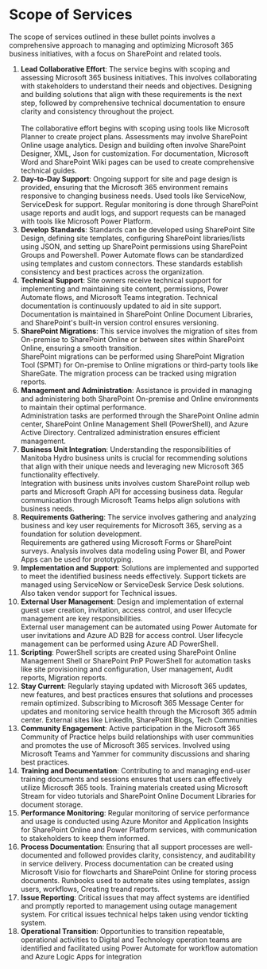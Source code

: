 <h1>Scope of Services</h1>
<p>The scope of services outlined in these bullet points involves a comprehensive approach to managing and optimizing Microsoft 365 business initiatives, with a focus on SharePoint and related tools.</p>
<ol>
<li><strong>Lead Collaborative Effort</strong>: The service begins with scoping and assessing Microsoft 365 business initiatives. This involves collaborating with stakeholders to understand their needs and objectives. Designing and building solutions that align with these requirements is the next step, followed by comprehensive technical documentation to ensure clarity and consistency throughout the project.<br /><br />The collaborative effort begins with scoping using tools like Microsoft Planner to create project plans. Assessments may involve SharePoint Online usage analytics. Design and building often involve SharePoint Designer, XML, Json for customization. For documentation, Microsoft Word and SharePoint Wiki pages can be used to create comprehensive technical guides.</li>
<li><strong>Day-to-Day Support</strong>: Ongoing support for site and page design is provided, ensuring that the Microsoft 365 environment remains responsive to changing business needs. Used tools like ServiceNow, ServiceDesk for support. Regular monitoring is done through SharePoint usage reports and audit logs, and support requests can be managed with tools like Microsoft Power Platform.</li>
<li><strong>Develop Standards</strong>: Standards can be developed using SharePoint Site Design, defining site templates, configuring SharePoint libraries/lists using JSON, and setting up SharePoint permissions using SharePoint Groups and Powershell. Power Automate flows can be standardized using templates and custom connectors. These standards establish consistency and best practices across the organization.</li>
<li><strong>Technical Support</strong>: Site owners receive technical support for implementing and maintaining site content, permissions, Power Automate flows, and Microsoft Teams integration. Technical documentation is continuously updated to aid in site support. Documentation is maintained in SharePoint Online Document Libraries, and SharePoint's built-in version control ensures versioning.</li>
<li><strong>SharePoint Migrations</strong>: This service involves the migration of sites from On-premise to SharePoint Online or between sites within SharePoint Online, ensuring a smooth transition.<br />SharePoint migrations can be performed using SharePoint Migration Tool (SPMT) for On-premise to Online migrations or third-party tools like ShareGate. The migration process can be tracked using migration reports.</li>
<li><strong>Management and Administration</strong>: Assistance is provided in managing and administering both SharePoint On-premise and Online environments to maintain their optimal performance.<br />Administration tasks are performed through the SharePoint Online admin center, SharePoint Online Management Shell (PowerShell), and Azure Active Directory. Centralized administration ensures efficient management.</li>
<li><strong>Business Unit Integration</strong>: Understanding the responsibilities of Manitoba Hydro business units is crucial for recommending solutions that align with their unique needs and leveraging new Microsoft 365 functionality effectively.<br />Integration with business units involves custom SharePoint rollup web parts and Microsoft Graph API for accessing business data. Regular communication through Microsoft Teams helps align solutions with business needs.</li>
<li><strong>Requirements Gathering</strong>: The service involves gathering and analyzing business and key user requirements for Microsoft 365, serving as a foundation for solution development. <br />Requirements are gathered using Microsoft Forms or SharePoint surveys. Analysis involves data modeling using Power BI, and Power Apps can be used for prototyping.</li>
<li><strong>Implementation and Support</strong>: Solutions are implemented and supported to meet the identified business needs effectively. Support tickets are managed using ServiceNow or ServiceDesk Service Desk solutions. Also taken vendor support for Technical issues.</li>
<li><strong>External User Management</strong>: Design and implementation of external guest user creation, invitation, access control, and user lifecycle management are key responsibilities.<br />External user management can be automated using Power Automate for user invitations and Azure AD B2B for access control. User lifecycle management can be performed using Azure AD PowerShell.</li>
<li><strong>Scripting</strong>: PowerShell scripts are created using SharePoint Online Management Shell or SharePoint PnP PowerShell for automation tasks like site provisioning and configuration, User management, Audit reports, Migration reports.</li>
<li><strong>Stay Current</strong>: Regularly staying updated with Microsoft 365 updates, new features, and best practices ensures that solutions and processes remain optimized. Subscribing to Microsoft 365 Message Center for updates and monitoring service health through the Microsoft 365 admin center. External sites like LinkedIn, SharePoint Blogs, Tech Communities</li>
<li><strong>Community Engagement</strong>: Active participation in the Microsoft 365 Community of Practice helps build relationships with user communities and promotes the use of Microsoft 365 services. Involved using Microsoft Teams and Yammer for community discussions and sharing best practices.</li>
<li><strong>Training and Documentation</strong>: Contributing to and managing end-user training documents and sessions ensures that users can effectively utilize Microsoft 365 tools. Training materials created using Microsoft Stream for video tutorials and SharePoint Online Document Libraries for document storage.</li>
<li><strong>Performance Monitoring</strong>: Regular monitoring of service performance and usage is conducted using Azure Monitor and Application Insights for SharePoint Online and Power Platform services, with communication to stakeholders to keep them informed.</li>
<li><strong>Process Documentation</strong>: Ensuring that all support processes are well-documented and followed provides clarity, consistency, and auditability in service delivery. Process documentation can be created using Microsoft Visio for flowcharts and SharePoint Online for storing process documents. Runbooks used to automate sites using templates, assign users, workflows, Creating treand reports.</li>
<li><strong>Issue Reporting</strong>: Critical issues that may affect systems are identified and promptly reported to management using outage management system. For critical issues technical helps taken using vendor tickting system.</li>
<li><strong>Operational Transition</strong>: Opportunities to transition repeatable, operational activities to Digital and Technology operation teams are identified and facilitated using Power Automate for workflow automation and Azure Logic Apps for integration</li>
</ol>

